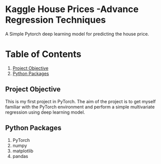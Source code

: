 # Kaggle House Prices -Advance Regression Techniques

A Simple Pytorch deep learning model for predicting the house price.

# Table of Contents
1. [Project Objective](#objective)
2. [Python Packages](#packages)

## Project Objective <a name="p objective"></a>
This is my first project in PyTorch. The aim of the project is to get myself familiar with the PyTorch environment and perform a simple multivariate regression using deep learning model. 

## Python Packages
1. PyTorch
2. numpy
3. matplotlib
4. pandas
